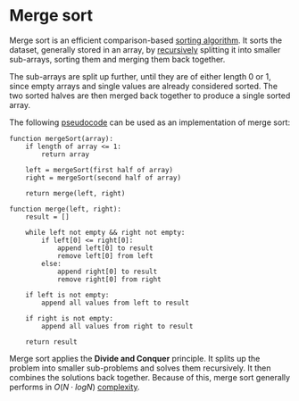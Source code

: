 # Merge sort

Merge sort is an efficient comparison-based [sorting algorithm](dsa_sorting_algorithms.md). It sorts the dataset, generally stored in an array, by [recursively](../dsa_recursion.md) splitting it into smaller sub-arrays, sorting them and merging them back together.

The sub-arrays are split up further, until they are of either length 0 or 1, since empty arrays and single values are already considered sorted. The two sorted halves are then merged back together to produce a single sorted array.

The following [pseudocode](../../../../basics/pseudocode.md) can be used as an implementation of merge sort:

```
function mergeSort(array):
	if length of array <= 1:
		return array

	left = mergeSort(first half of array)
	right = mergeSort(second half of array)

	return merge(left, right)

function merge(left, right):
	result = []

	while left not empty && right not empty:
		if left[0] <= right[0]:
			append left[0] to result
			remove left[0] from left
		else:
			append right[0] to result
			remove right[0] from right

	if left is not empty:
		append all values from left to result

	if right is not empty:
		append all values from right to result

	return result
```

Merge sort applies the **Divide and Conquer** principle. It splits up the problem into smaller sub-problems and solves them recursively. It then combines the solutions back together. Because of this, merge sort generally performs in $O(N \cdot logN)$ [complexity](../dsa_time_complexity.md).